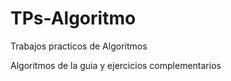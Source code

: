 # TPs-Algoritmo
Trabajos practicos de Algoritmos

Algoritmos de la guia y ejercicios complementarios
